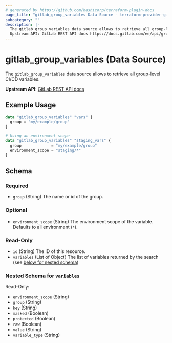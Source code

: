 ```yaml
---
# generated by https://github.com/hashicorp/terraform-plugin-docs
page_title: "gitlab_group_variables Data Source - terraform-provider-gitlab"
subcategory: ""
description: |-
  The gitlab_group_variables data source allows to retrieve all group-level CI/CD variables.
  Upstream API: GitLab REST API docs https://docs.gitlab.com/ee/api/group_level_variables.html
---
```


# gitlab_group_variables (Data Source)

The `gitlab_group_variables` data source allows to retrieve all group-level CI/CD variables.

**Upstream API**: [GitLab REST API docs](https://docs.gitlab.com/ee/api/group_level_variables.html)

## Example Usage

```terraform
data "gitlab_group_variables" "vars" {
  group = "my/example/group"
}

# Using an environment scope
data "gitlab_group_variables" "staging_vars" {
  group             = "my/example/group"
  environment_scope = "staging/*"
}
```

<!-- schema generated by tfplugindocs -->
## Schema

### Required

- `group` (String) The name or id of the group.

### Optional

- `environment_scope` (String) The environment scope of the variable. Defaults to all environment (`*`).

### Read-Only

- `id` (String) The ID of this resource.
- `variables` (List of Object) The list of variables returned by the search (see [below for nested schema](#nestedatt--variables))

<a id="nestedatt--variables"></a>
### Nested Schema for `variables`

Read-Only:

- `environment_scope` (String)
- `group` (String)
- `key` (String)
- `masked` (Boolean)
- `protected` (Boolean)
- `raw` (Boolean)
- `value` (String)
- `variable_type` (String)
